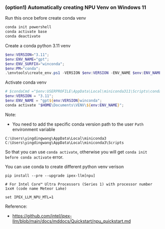 ### (option1) Automatically creating NPU Venv on Windows 11 

Run this once before create conda venv
```powershell
conda init powershell
conda activate base
conda deactivate 
```

Create a conda python 3.11 venv
```powershell
$env:VERSION="3.11";
$env:ENV_NAME="gpt";
$env:ENV_SURFIX="winconda";
$env:PM="conda";
.\envtools\create_env.ps1 -VERSION $env:VERSION -ENV_NAME $env:ENV_NAME -ENV_SURFIX $env:ENV_SURFIX -PM $env:PM;
```

Activate conda venv
```powershell
# $condaCmd ="$env:USERPROFILE\AppData\Local\miniconda311\Scripts\conda.exe";
$env:VERSION = "3.11";
$env:ENV_NAME = "gpt${env:VERSION}winconda";
conda activate "$HOME\Documents\VENV\${env:ENV_NAME}";
```
Note:
* You need to add the specific conda version path to the user `Path` environment variable
```
C:\Users\yingdingwang\AppData\Local\miniconda3
C:\Users\yingdingwang\AppData\Local\miniconda3\Scripts
```
So that you can use `conda activate`, otherwise you will get `conda init before conda activate` error.

You can use conda to create different python venv verison


```
pip install --pre --upgrade ipex-llm[npu]

# For Intel Core™ Ultra Processors (Series 1) with processor number 1xxH (code name Meteor Lake)

set IPEX_LLM_NPU_MTL=1
```

Reference:
* https://github.com/intel/ipex-llm/blob/main/docs/mddocs/Quickstart/npu_quickstart.md


